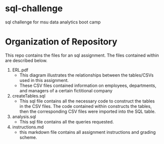 # sql-challenge
sql challenge for msu data analytics boot camp

# Organization of Repository
This repo contains the files for an sql assignment. The files contained within are described below. 

1. ERL.pdf
    - This diagram illustrates the relationships between the tables/CSVs used in this assignment. 
    - These CSV files contained information on employees, departments, and managers of a certain fictitional company
2. createTables.sql
    - This sql file contains all the necessary code to construct the tables in the CSV files. The code contained within constructs the tables, then the corresponding CSV files were imported into the SQL table. 
3. analysis.sql
    - This sql file contains all the queries requested. 
4. instructions.md
    - this markdown file contains all assignment instructions and grading scheme. 

